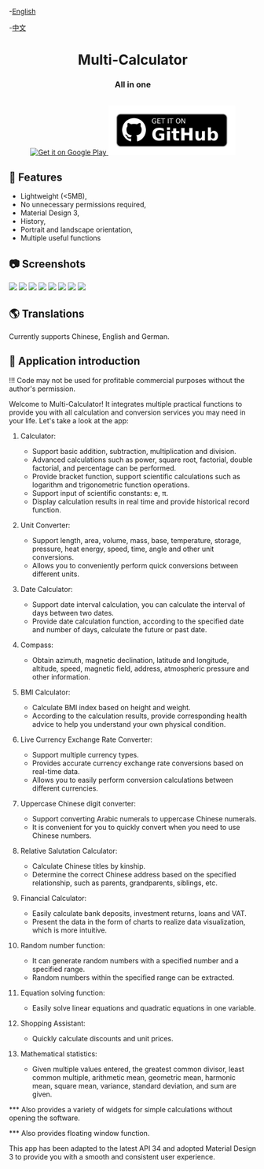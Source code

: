 -[English](README.md)

-[中文](README_zh.md)

<div align="center">

# Multi-Calculator

### All in one

<br>

<a href="https://play.google.com/store/apps/details?id=com.yangdai.calc">
      <img alt="Get it on Google Play" src="https://play.google.com/intl/en_us/badges/static/images/badges/en_badge_web_generic.png" height="100">
</a>

<a href="https://github.com/YangDai2003/Multi-Calculator-Android/releases/tag/v5.4">
      <img alt="Get it on GitHub" src="https://raw.githubusercontent.com/deckerst/common/main/assets/get-it-on-github.png" height="100">
</a>

<br>

<div align="left"/>

## 📖 Features

* Lightweight (<5MB), 
* No unnecessary permissions required, 
* Material Design 3, 
* History, 
* Portrait and landscape orientation, 
* Multiple useful functions

## 📷 Screenshots

<img src="https://github.com/YangDai2003/Multi-Calculator-Android/assets/107718193/1f0cd1a6-e1db-45a5-828e-16c9864d9ab9" width="15%"/>
<img src="https://github.com/YangDai2003/Multi-Calculator-Android/assets/107718193/99810edf-2087-4665-b1aa-8ebd3f8f78bd" width="15%"/>
<img src="https://github.com/YangDai2003/Multi-Calculator-Android/assets/107718193/93cc1cbd-a8ae-4e30-ab79-8b123ea47381" width="15%"/>
<img src="https://github.com/YangDai2003/Multi-Calculator-Android/assets/107718193/f73e1ec3-af02-45f9-be7c-02ed0c5384df" width="15%"/>
<img src="https://github.com/YangDai2003/Multi-Calculator-Android/assets/107718193/357a32b6-66bc-4928-a5e1-61887f101ab7" width="15%"/>
<img src="https://github.com/YangDai2003/Multi-Calculator-Android/assets/107718193/b21cbb6a-2d61-4858-9442-7d8d111c1ee4" width="15%"/>
<img src="https://github.com/YangDai2003/Multi-Calculator-Android/assets/107718193/83d07490-f0a9-49eb-ad74-432e0de35708" width="15%"/>
<img src="https://github.com/YangDai2003/Multi-Calculator-Android/assets/107718193/ec4cd6ef-e996-4b90-b6b9-e5084c4451c6" width="15%"/>

## 🌎 Translations

Currently supports Chinese, English and German.

## 📃 Application introduction

!!! Code may not be used for profitable commercial purposes without the author's permission.

Welcome to Multi-Calculator!
It integrates multiple practical functions to provide you with all calculation and conversion services you may need in your life. Let's take a look at the app:

1. Calculator:
    - Support basic addition, subtraction, multiplication and division.
    - Advanced calculations such as power, square root, factorial, double factorial, and percentage can be performed.
    - Provide bracket function, support scientific calculations such as logarithm and trigonometric function operations.
    - Support input of scientific constants: e, π.
    - Display calculation results in real time and provide historical record function.

2. Unit Converter:
    - Support length, area, volume, mass, base, temperature, storage, pressure, heat energy, speed, time, angle and other unit conversions.
    - Allows you to conveniently perform quick conversions between different units.

3. Date Calculator:
    - Support date interval calculation, you can calculate the interval of days between two dates.
    - Provide date calculation function, according to the specified date and number of days, calculate the future or past date.

4. Compass:
    - Obtain azimuth, magnetic declination, latitude and longitude, altitude, speed, magnetic field, address, atmospheric pressure and other information.

5. BMI Calculator:
    - Calculate BMI index based on height and weight.
    - According to the calculation results, provide corresponding health advice to help you understand your own physical condition.

6. Live Currency Exchange Rate Converter:
    - Support multiple currency types.
    - Provides accurate currency exchange rate conversions based on real-time data.
    - Allows you to easily perform conversion calculations between different currencies.

7. Uppercase Chinese digit converter:
    - Support converting Arabic numerals to uppercase Chinese numerals.
    - It is convenient for you to quickly convert when you need to use Chinese numbers.

8. Relative Salutation Calculator:
    - Calculate Chinese titles by kinship.
    - Determine the correct Chinese address based on the specified relationship, such as parents, grandparents, siblings, etc.

9. Financial Calculator:
    - Easily calculate bank deposits, investment returns, loans and VAT.
    - Present the data in the form of charts to realize data visualization, which is more intuitive.

10. Random number function:
    - It can generate random numbers with a specified number and a specified range.
    - Random numbers within the specified range can be extracted.

11. Equation solving function:
    - Easily solve linear equations and quadratic equations in one variable.

12. Shopping Assistant:
    - Quickly calculate discounts and unit prices.

13. Mathematical statistics:
    - Given multiple values entered, the greatest common divisor, least common multiple, arithmetic mean, geometric mean, harmonic mean, square mean, variance, standard deviation, and sum are given.

*** Also provides a variety of widgets for simple calculations without opening the software.

*** Also provides floating window function.

This app has been adapted to the latest API 34 and adopted Material Design 3 to provide you with a smooth and consistent user experience.
